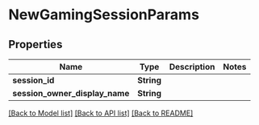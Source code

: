 # NewGamingSessionParams

## Properties

Name | Type | Description | Notes
------------ | ------------- | ------------- | -------------
**session_id** | **String** |  | 
**session_owner_display_name** | **String** |  | 

[[Back to Model list]](../README.md#documentation-for-models) [[Back to API list]](../README.md#documentation-for-api-endpoints) [[Back to README]](../README.md)



